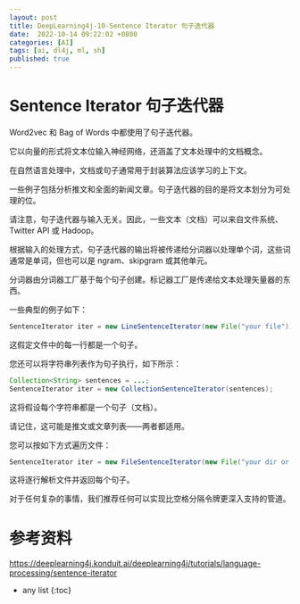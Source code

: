 ```yaml
---
layout: post
title: DeepLearning4j-10-Sentence Iterator 句子迭代器
date:  2022-10-14 09:22:02 +0800  
categories: [AI]
tags: [ai, dl4j, ml, sh]
published: true
---
```


# Sentence Iterator 句子迭代器

Word2vec 和 Bag of Words 中都使用了句子迭代器。

它以向量的形式将文本位输入神经网络，还涵盖了文本处理中的文档概念。

在自然语言处理中，文档或句子通常用于封装算法应该学习的上下文。

一些例子包括分析推文和全面的新闻文章。句子迭代器的目的是将文本划分为可处理的位。

请注意，句子迭代器与输入无关。因此，一些文本（文档）可以来自文件系统、Twitter API 或 Hadoop。

根据输入的处理方式，句子迭代器的输出将被传递给分词器以处理单个词，这些词通常是单词，但也可以是 ngram、skipgram 或其他单元。

分词器由分词器工厂基于每个句子创建。标记器工厂是传递给文本处理矢量器的东西。

一些典型的例子如下：

```java
SentenceIterator iter = new LineSentenceIterator(new File("your file"));
```

这假定文件中的每一行都是一个句子。

您还可以将字符串列表作为句子执行，如下所示：

```java
Collection<String> sentences = ...;
SentenceIterator iter = new CollectionSentenceIterator(sentences);
```

这将假设每个字符串都是一个句子（文档）。 

请记住，这可能是推文或文章列表——两者都适用。

您可以按如下方式遍历文件：

```java
SentenceIterator iter = new FileSentenceIterator(new File("your dir or file"));
```

这将逐行解析文件并返回每个句子。

对于任何复杂的事情，我们推荐任何可以实现比空格分隔令牌更深入支持的管道。

# 参考资料

https://deeplearning4j.konduit.ai/deeplearning4j/tutorials/language-processing/sentence-iterator

* any list
{:toc}
